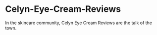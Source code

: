 # Celyn-Eye-Cream-Reviews
In the skincare community, Celyn Eye Cream Reviews are the talk of the town. 
